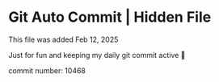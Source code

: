# Git Auto Commit | Hidden File

This file was added Feb 12, 2025

Just for fun and keeping my daily git commit active 🤪

commit number: 10468
